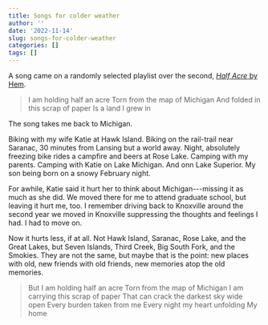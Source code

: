 ```yaml
---
title: Songs for colder weather
author: ''
date: '2022-11-14'
slug: songs-for-colder-weather
categories: []
tags: []
---
```


A song came on a randomly selected playlist over the second, [*Half Acre* by Hem](https://www.youtube.com/watch?v=7Sq5Bvvx5nc). 

> I am holding half an acre
> Torn from the map of Michigan
> And folded in this scrap of paper
> Is a land I grew in

The song takes me back to Michigan. 

Biking with my wife Katie at Hawk Island. Biking on the rail-trail near Saranac, 30 minutes from Lansing but a world away. Night, absolutely freezing bike rides a campfire and beers at Rose Lake. Camping with my parents. Camping with Katie on Lake Michigan. And onn Lake Superior. My son being born on a snowy February night. 

For awhile, Katie said it hurt her to think about Michigan---missing it as much as she did. We moved there for me to attend graduate school, but leaving it hurt me, too. I remember driving back to Knoxville around the second year we moved in Knoxville suppressing the thoughts and feelings I had. I had to move on. 

Now it hurts less, if at all. Not Hawk Island, Saranac, Rose Lake, and the Great Lakes, but Seven Islands, Third Creek, Big South Fork, and the Smokies. They are not the same, but maybe that is the point: new places with old, new friends with old friends, new memories atop the old memories.

> But I am holding half an acre
> Torn from the map of Michigan
> I am carrying this scrap of paper
> That can crack the darkest sky wide open
> Every burden taken from me
> Every night my heart unfolding
> My home
